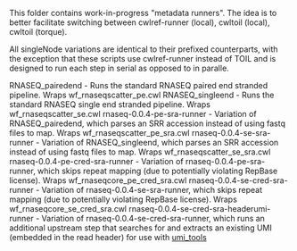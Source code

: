 This folder contains work-in-progress "metadata runners". The idea is to better
facilitate switching between cwlref-runner (local), cwltoil (local), cwltoil (torque). 

All singleNode variations are identical to their prefixed counterparts, with the exception that these 
scripts use cwlref-runner instead of TOIL and is designed to run each step in serial as opposed to in 
paralle.

RNASEQ_pairedend - Runs the standard RNASEQ paired end stranded pipeline. Wraps wf_rnaseqscatter_pe.cwl
RNASEQ_singleend - Runs the standard RNASEQ single end stranded pipeline. Wraps wf_rnaseqscatter_se.cwl
rnaseq-0.0.4-pe-sra-runner - Variation of RNASEQ_pairedend, which parses an SRR accession instead of using fastq files to map. Wraps wf_rnaseqscatter_pe_sra.cwl
rnaseq-0.0.4-se-sra-runner - Variation of RNASEQ_singleend, which parses an SRR accession instead of using fastq files to map. Wraps wf_rnaseqscatter_se_sra.cwl
rnaseq-0.0.4-pe-cred-sra-runner - Variation of rnaseq-0.0.4-pe-sra-runner, which skips repeat mapping (due to potentially violating RepBase license). Wraps wf_rnaseqcore_pe_cred_sra.cwl
rnaseq-0.0.4-se-cred-sra-runner - Variation of rnaseq-0.0.4-se-sra-runner, which skips repeat mapping (due to potentially violating RepBase license). Wraps wf_rnaseqcore_se_cred_sra.cwl
rnaseq-0.0.4-se-cred-sra-headerumi-runner - Variation of rnaseq-0.0.4-se-cred-sra-runner, which runs an additional upstream step that searches for and extracts an existing UMI (embedded in the read header) for use with [umi_tools](https://github.com/CGATOxford/UMI-tools)